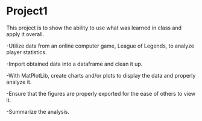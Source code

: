 # Project1

This project is to show the ability to use what was learned in class and apply it overall.

-Utilize data from an online computer game, League of Legends, to analyze player statistics.

-Import obtained data into a dataframe and clean it up.

-With MatPlotLib, create charts and/or plots to display the data and properly analyze it. 

-Ensure that the figures are properly exported for the ease of others to view it.

-Summarize the analysis.